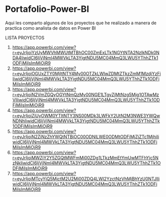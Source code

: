 # Portafolio-Power-BI
Aqui les comparto algunos de los proyectos que he realizado a manera de practica como analista de datos en Power BI

LISTA PROYECTOS

1. https://app.powerbi.com/view?r=eyJrIjoiYzUyMWVhMWUtMTBhOC00ZmExLTk1NGYtNTA2NzlkNDk0NDA4IiwidCI6IjVjNmI4MWVkLTA3YjgtNDU5MC04MmQ3LWU5YThhZTk1ODFiMiIsImMiOjR9
2. https://app.powerbi.com/view?r=eyJrIjoiOGUxZTY0MjItNTY4My00OTZkLWIwZDMtZTkzZmM1MzdjYzFiIiwidCI6IjVjNmI4MWVkLTA3YjgtNDU5MC04MmQ3LWU5YThhZTk1ODFiMiIsImMiOjR9
3. https://app.powerbi.com/view?r=eyJrIjoiN2VmZGQyOGYtNmQzMy00NGE1LTgyZjMtNzg5Mjg1OTAwMzVlIiwidCI6IjVjNmI4MWVkLTA3YjgtNDU5MC04MmQ3LWU5YThhZTk1ODFiMiIsImMiOjR9
4. https://app.powerbi.com/view?r=eyJrIjoiZjUyOWM0YTItNTY3NS00MDk3LWFkY2UtN2M3NWE3YWQwNDNhIiwidCI6IjVjNmI4MWVkLTA3YjgtNDU5MC04MmQ3LWU5YThhZTk1ODFiMiIsImMiOjR9
5. https://app.powerbi.com/view?r=eyJrIjoiN2ZiNzZhYWQtNTBiOC00ODNlLWE0ODMtODFiMjZjZTc1MjhiIiwidCI6IjVjNmI4MWVkLTA3YjgtNDU5MC04MmQ3LWU5YThhZTk1ODFiMiIsImMiOjR9
6. https://app.powerbi.com/view?r=eyJrIjoiMWZjY2Y5ZGQtMWFmMi00ZDg1LTkzMmEtYmUwMTFhYjc5NzNkIiwidCI6IjVjNmI4MWVkLTA3YjgtNDU5MC04MmQ3LWU5YThhZTk1ODFiMiIsImMiOjR9
7. https://app.powerbi.com/view?r=eyJrIjoiMTcyYjQ5MjctM2U2Mi00ZDQ4LWI2YzctNzVhMjBhYzU0NTJlIiwidCI6IjVjNmI4MWVkLTA3YjgtNDU5MC04MmQ3LWU5YThhZTk1ODFiMiIsImMiOjR9
